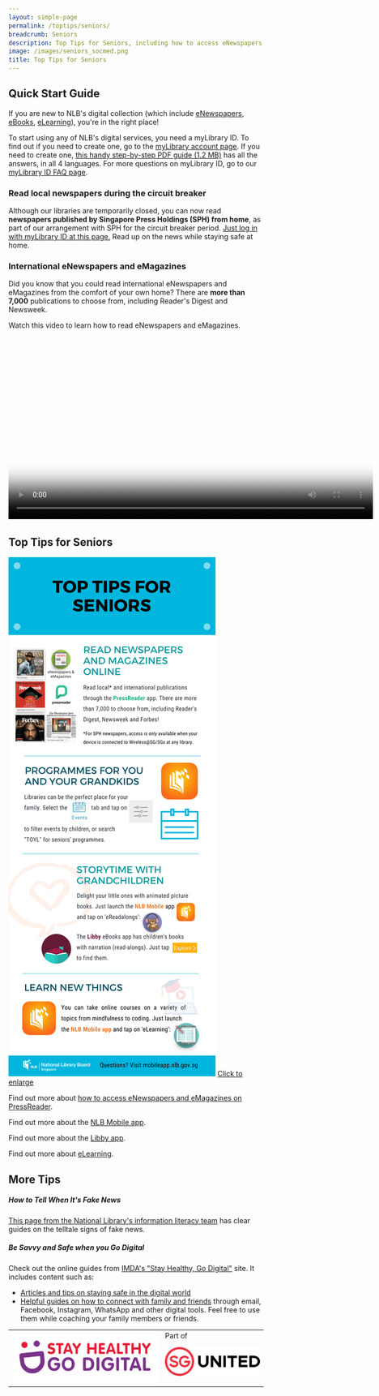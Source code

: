 ```yaml
---
layout: simple-page
permalink: /toptips/seniors/
breadcrumb: Seniors
description: Top Tips for Seniors, including how to access eNewspapers and eMagazines, stories for grandchildren, eLearning and more
image: /images/seniors_socmed.png
title: Top Tips for Seniors
---
```

<h2>Quick Start Guide</h2>
If you are new to NLB's digital collection (which include <a href="/get-started-with/pressreader/">eNewspapers</a>, <a href="/get-started-with/libby/">eBooks</a>, <a href="/get-started-with/lynda/">eLearning</a>), you're in the right place!
<p>To start using any of NLB's digital services, you need a myLibrary ID. To find out if you need to create one, go to the <a href="https://account.nlb.gov.sg" target="_blank">myLibrary account page</a>. If you need to create one, <a href="/images/mylibrary_guide_TOYL.pdf" target="_blank"> this handy step-by-step PDF guide (1.2 MB)</a> has all the answers, in all 4 languages. For more questions on myLibrary ID, go to our <a href="/get-started-with/myLibrary/#mylibrary" target="_blank">myLibrary ID FAQ page</a>.</p>

<h3>Read local newspapers during the circuit breaker</h3>
<p>Although our libraries are temporarily closed, you can now read <b>newspapers published by Singapore Press Holdings (SPH) from home</b>, as part of our arrangement with SPH for the circuit breaker period. <a href="https://eresources.nlb.gov.sg/main/sphnewspapers" target="_blank">Just log in with myLibrary ID at this page.</a> Read up on the news while staying safe at home.</p>
<h3>International eNewspapers and eMagazines</h3>
<p>Did you know that you could read international eNewspapers and eMagazines from the comfort of your own home? There are <b>more than 7,000</b> publications to choose from, including Reader's Digest and Newsweek. <!--For SPH newspapers such as The Straits Times, Business Times and Lianhe Zaobao, please visit any of our libraries. -->
<p>Watch this video to learn how to read eNewspapers and eMagazines.</p>
<div class="vd">
     <video width="720px" poster="/images/Thumbnail_PressReader_video.PNG" controls>
  <source src="/images/PressReaderVideo_PXS_NLBLogo.mp4" type="video/mp4" />
</video>
</div>

<p><h2>Top Tips for Seniors</h2></p>
<a href="/images/Seniors.png"><img src="/images/Seniors_lowres.png" alt="An infographic featuring top tips for seniors on NLB's digital collection, such as accessing eNewspapers and eMagazines, stories for grandchildren, eLearning and so on."></a>
<a href="/images/Seniors.png">Click to enlarge</a>

<p>Find out more about <a href="/get-started-with/PressReader/">how to access eNewspapers and eMagazines on PressReader</a>.</p>
<p>Find out more about the <a href="/get-started-with/nlb-mobile/">NLB Mobile app</a>.</p>
<p>Find out more about the <a href="/get-started-with/Libby/">Libby app</a>.</p>
<p>Find out more about <a href="/get-started-with/lynda/">eLearning</a>.</p>

<p><h2>More Tips</h2></p>

<p><h5>How to Tell When It's Fake News</h5></p>
<a href="https://sure.nlb.gov.sg/resources/audience/seniors/combating-fake-news" target="_blank" rel="noopener">This page from the National Library's information literacy team</a>  has clear guides on the telltale signs of fake news.

<p><h5>Be Savvy and Safe when you Go Digital</h5></p>

<p>Check out the online guides from <a href="https://imsilver.imda.gov.sg/stay-healthy-go-digital/" target="_blank">IMDA's "Stay Healthy, Go Digital"</a> site. It includes content such as:</p>
<ul>
<li><a href="https://imsilver.imda.gov.sg/learn-digital-skills/learn-online/cyber-security-bds/" target="_blank">Articles and tips on staying safe in the digital world</a></li>
<li><a href="https://imsilver.imda.gov.sg/learn-digital-skills/learn-online/e-communications-bds/" target="_blank">Helpful guides on how to connect with family and friends</a> through email, Facebook, Instagram, WhatsApp and other digital tools. Feel free to use them while coaching your family members or friends.</li>
</ul>
<table>
<tbody>
<tr>
<td style="vertical-align: middle;">
<img src="/images/Logo_IMDA-SHGD.png"></td>
<td style="vertical-align: middle;">
Part of
<p><img src="/images/Logo_SGUnited.png"></p>
</td>
</tr>
</tbody>
</table>
